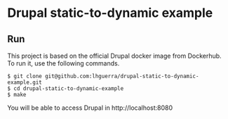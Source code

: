 # Drupal static-to-dynamic example

## Run
This project is based on the official Drupal docker image from Dockerhub.
To run it, use the following commands.
```
$ git clone git@github.com:lhguerra/drupal-static-to-dynamic-example.git
$ cd drupal-static-to-dynamic-example
$ make
```

You will be able to access Drupal in http://localhost:8080
